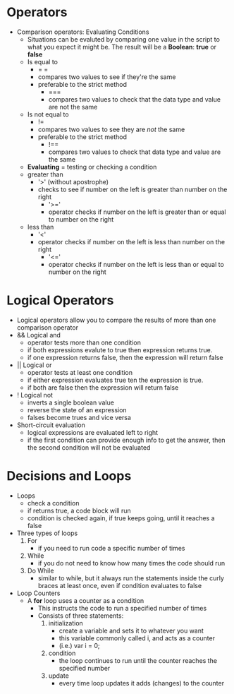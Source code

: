 # Operators
* Comparison operators: Evaluating Conditions
    * Situations can be evaluted by comparing one value in the script to what you expect it might be.  The result will be a **Boolean**: **true** or **false**
    * Is equal to
        * = =
        * compares two values to see if they're the same
        * preferable to the strict method
            * ===
            * compares two values to check that the data type and value are not the same
    * Is not equal to
        * !=
        * compares two values to see they are *not* the same
        * preferable to the strict method
            * !==
            * compares two values to check that data type and value are the same
    * **Evaluating** = testing or checking a condition
    * greater than
        * '>' (without apostrophe)
        * checks to see if number on the left is greater than number on the right
            * '>='
            * operator checks if number on the left is greater than or equal to number on the right
    * less than
        * '<'
        * operator checks if number on the left is less than number on the right
            * '<='
            * operator checks if number on the left is less than or equal to number on the right

# Logical Operators
* Logical operators allow you to compare the results of more than one comparison operator
* && Logical and
    * operator tests more than one condition
    * if both expressions evalute to true then expression returns true.
    * if one expression returns false, then the expression will return false
* || Logical or
    * operator tests at least one condition
    * if either expression evaluates true ten the expression is true.
    * if both are false then the expression will return false
* ! Logical not
    * inverts a single boolean value
    * reverse the state of an expression
    * falses become trues and vice versa
* Short-circuit evaluation
    * logical expressions are evaluated left to right
    * if the first condition can provide enough info to get the answer, then the second condition will not be evaluated

# Decisions and Loops
* Loops
    * check a condition
    * if returns true, a code block will run
    * condition is checked again, if true keeps going, until it reaches a false
* Three types of loops
    1. For
        * if you need to run code a specific number of times
    2. While
        * if you do not need to know how many times the code should run
    3. Do While
        * similar to while, but it always run the statements inside the curly braces at least once, even if condition evaluates to false
* Loop Counters
    * A **for** loop uses a counter as a condition
        * This instructs the code to run a specified number of times
        * Consists of three statements:
            1. initialization
                * create a variable and sets it to whatever you want
                * this variable commonly called i, and acts as a counter
                * (i.e.) var i = 0;
            2. condition
                * the loop continues to run until the counter reaches the specified number
            3. update
                * every time loop updates it adds (changes) to the counter

